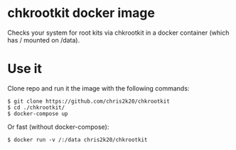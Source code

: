 # chkrootkit docker image
Checks your system for root kits via chkrootkit in a docker container (which has / mounted on /data).

# Use it 
Clone repo and run it the image with the following commands:

    $ git clone https://github.com/chris2k20/chkrootkit
    $ cd ./chkrootkit/ 
    $ docker-compose up 

Or fast (without docker-compose):

    $ docker run -v /:/data chris2k20/chkrootkit

